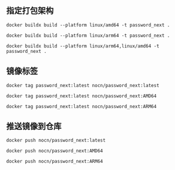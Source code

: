 ## 指定打包架构

`docker buildx build --platform linux/amd64 -t password_next .`

`docker buildx build --platform linux/arm64 -t password_next .`

`docker buildx build --platform linux/arm64,linux/amd64 -t password_next .`

## 镜像标签

`docker tag password_next:latest nocn/password_next:latest`

`docker tag password_next:latest nocn/password_next:AMD64`

`docker tag password_next:latest nocn/password_next:ARM64`

## 推送镜像到仓库

`docker push nocn/password_next:latest`

`docker push nocn/password_next:AMD64`

`docker push nocn/password_next:ARM64`